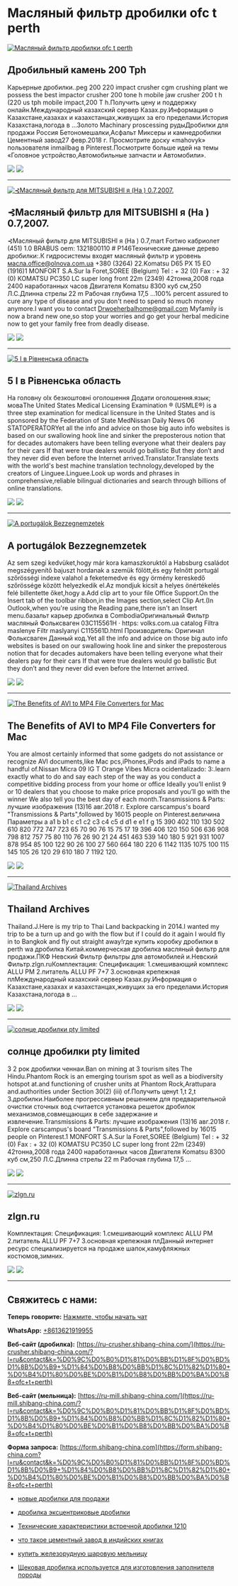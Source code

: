 # Масляный фильтр дробилки ofc t perth

<a href="https://swt.shibang-china.com/?l=ru&img&k=%D0%9C%D0%B0%D1%81%D0%BB%D1%8F%D0%BD%D1%8B%D0%B9+%D1%84%D0%B8%D0%BB%D1%8C%D1%82%D1%80+%D0%B4%D1%80%D0%BE%D0%B1%D0%B8%D0%BB%D0%BA%D0%B8+ofc+t+perth" target="_blank">![Масляный фильтр дробилки ofc t perth](http://static.shibang-china.com/all-800x300/406.jpg)</a>

## Дробильный камень 200 Tph
Карьерные дробилки..peg 200 220 impact crusher cgm crushing plant we possess the best impactor crusher 200 tone h mobile jaw crusher 200 t h (220 us tph mobile impact,200 T h.Получить цену и поддержку онлайн.Международный казахский сервер Казах.ру.Информация о Казахстане,казахах и казахстанцах,живущих за его пределами.История Казахстана,погода в …Золото Machinary proscessing рудыДробилки для продажи Россия Бетономешалки,Асфальт Миксеры и камнедробилки Цементный завод27 февр.2018 г. Просмотрите доску &#171;mahovyk&#187; пользователя inmailbag в Pinterest.Посмотрите больше идей на темы &#171;Головное устройство,Автомобильные запчасти и Автомобили&#187;.


<a href="https://whatsapp.shibangsoft.com/WhatsApp.php" target="_blank" title="WhatsApp">![](http://static.shibang-china.com/icon/whatsapp.png)</a> <a href="https://swt.shibang-china.com/?l=ru&icon&k=%D0%9C%D0%B0%D1%81%D0%BB%D1%8F%D0%BD%D1%8B%D0%B9+%D1%84%D0%B8%D0%BB%D1%8C%D1%82%D1%80+%D0%B4%D1%80%D0%BE%D0%B1%D0%B8%D0%BB%D0%BA%D0%B8+ofc+t+perth" target="_blank">![](http://static.shibang-china.com/icon/chat-ru.png)</a>

---

<a href="https://swt.shibang-china.com/?l=ru&img&k=%D0%9C%D0%B0%D1%81%D0%BB%D1%8F%D0%BD%D1%8B%D0%B9+%D1%84%D0%B8%D0%BB%D1%8C%D1%82%D1%80+%D0%B4%D1%80%D0%BE%D0%B1%D0%B8%D0%BB%D0%BA%D0%B8+ofc+t+perth" target="_blank">![⊰Масляный фильтр для MITSUBISHI я (Ha ) 0.7,2007.](http://static.shibang-china.com/all-800x300/1302.jpg)</a>

## ⊰Масляный фильтр для MITSUBISHI я (Ha ) 0.7,2007.
⊰Масляный фильтр для MITSUBISHI я (Ha ) 0.7,mart Fortwo кабриолет (451) 1.0 BRABUS oem: 1321800110 # P146Технические данные дерево дробилки:.К гидросистемы входят масляный фильтр и уровень масла.office@olnova.com.ua +380 (3264) 22.Komatsu D65 PX 15 EO (1916)1 MONFORT S.A.Sur la Foret,SOREE (Belgium) Tel : + 32 (0) Fax : + 32 (0) KOMATSU PC350 LC super long front 22m (2349) 42тонна,2008 года 2400 наработанных часов Двигателя Komatsu 8300 куб см,250 Л.С.Длинна стрелы 22 m Рабочая глубина 17,5 …100% percent assured to cure any type of disease and you don't need to spend so much money anymore.I want you to contact Drwoeherbalhome@gmail.com Myfamily is now a brand new one,so stop your worries and go get your herbal medicine now to get your family free from deadly disease.


<a href="https://whatsapp.shibangsoft.com/WhatsApp.php" target="_blank" title="WhatsApp">![](http://static.shibang-china.com/icon/whatsapp.png)</a> <a href="https://swt.shibang-china.com/?l=ru&icon&k=%D0%9C%D0%B0%D1%81%D0%BB%D1%8F%D0%BD%D1%8B%D0%B9+%D1%84%D0%B8%D0%BB%D1%8C%D1%82%D1%80+%D0%B4%D1%80%D0%BE%D0%B1%D0%B8%D0%BB%D0%BA%D0%B8+ofc+t+perth" target="_blank">![](http://static.shibang-china.com/icon/chat-ru.png)</a>

---

<a href="https://swt.shibang-china.com/?l=ru&img&k=%D0%9C%D0%B0%D1%81%D0%BB%D1%8F%D0%BD%D1%8B%D0%B9+%D1%84%D0%B8%D0%BB%D1%8C%D1%82%D1%80+%D0%B4%D1%80%D0%BE%D0%B1%D0%B8%D0%BB%D0%BA%D0%B8+ofc+t+perth" target="_blank">![5 I в Рівненська область](http://static.shibang-china.com/all-800x300/446.jpg)</a>

## 5 I в Рівненська область
На головну olx безкоштовні оголошення Додати оголошення.язык; моваThe United States Medical Licensing Examination &#174; (USMLE&#174;) is a three step examination for medical licensure in the United States and is sponsored by the Federation of State MedNissan Daily News 06 STATOPERATORYet all the info and advice on those big auto info websites is based on our swallowing hook line and sinker the preposterous notion that for decades automakers have been telling everyone what their dealers pay for their cars If that were true dealers would go ballistic But they don’t and they never did even before the Internet arrived.Translator.Translate texts with the world's best machine translation technology,developed by the creators of Linguee.Linguee.Look up words and phrases in comprehensive,reliable bilingual dictionaries and search through billions of online translations.


<a href="https://whatsapp.shibangsoft.com/WhatsApp.php" target="_blank" title="WhatsApp">![](http://static.shibang-china.com/icon/whatsapp.png)</a> <a href="https://swt.shibang-china.com/?l=ru&icon&k=%D0%9C%D0%B0%D1%81%D0%BB%D1%8F%D0%BD%D1%8B%D0%B9+%D1%84%D0%B8%D0%BB%D1%8C%D1%82%D1%80+%D0%B4%D1%80%D0%BE%D0%B1%D0%B8%D0%BB%D0%BA%D0%B8+ofc+t+perth" target="_blank">![](http://static.shibang-china.com/icon/chat-ru.png)</a>

---

<a href="https://swt.shibang-china.com/?l=ru&img&k=%D0%9C%D0%B0%D1%81%D0%BB%D1%8F%D0%BD%D1%8B%D0%B9+%D1%84%D0%B8%D0%BB%D1%8C%D1%82%D1%80+%D0%B4%D1%80%D0%BE%D0%B1%D0%B8%D0%BB%D0%BA%D0%B8+ofc+t+perth" target="_blank">![A portug&#225;lok Bezzegnemzetek](http://static.shibang-china.com/all-800x300/526.jpg)</a>

## A portug&#225;lok Bezzegnemzetek
Az sem szegi kedv&#252;ket,hogy m&#225;r kora kamaszkorukt&#243;l a Habsburg csal&#225;dot megsz&#233;gyen&#237;tő bajuszt hordanak a szem&#252;k f&#246;l&#246;tt,&#233;s egy felnőtt portug&#225;l szőr&#246;ss&#233;gi indexe valahol a feketemedve &#233;s egy &#246;rm&#233;ny kereskedő szőr&#246;ss&#233;ge k&#246;z&#246;tt helyezkedik el.Az mondjuk kicsit a helyes &#246;n&#233;rt&#233;kel&#233;s fel&#233; billentette őket,hogy a.Add clip art to your file Office Support.On the Insert tab of the toolbar ribbon,in the Images section,select Clip Art.(In Outlook,when you're using the Reading pane,there isn't an Insert menu.базальт карьер дробилка в CombodiaОригинальный Фильтр масляный Фольксваген 03C115561H&nbsp;&#0183;&#32;https: volks.com.ua catalog Filtra maslenye Filtr maslyanyi C115561D.html Производитель: Оригинал Фольксваген Данный код.Yet all the info and advice on those big auto info websites is based on our swallowing hook line and sinker the preposterous notion that for decades automakers have been telling everyone what their dealers pay for their cars If that were true dealers would go ballistic But they don’t and they never did even before the Internet arrived.


<a href="https://whatsapp.shibangsoft.com/WhatsApp.php" target="_blank" title="WhatsApp">![](http://static.shibang-china.com/icon/whatsapp.png)</a> <a href="https://swt.shibang-china.com/?l=ru&icon&k=%D0%9C%D0%B0%D1%81%D0%BB%D1%8F%D0%BD%D1%8B%D0%B9+%D1%84%D0%B8%D0%BB%D1%8C%D1%82%D1%80+%D0%B4%D1%80%D0%BE%D0%B1%D0%B8%D0%BB%D0%BA%D0%B8+ofc+t+perth" target="_blank">![](http://static.shibang-china.com/icon/chat-ru.png)</a>

---

<a href="https://swt.shibang-china.com/?l=ru&img&k=%D0%9C%D0%B0%D1%81%D0%BB%D1%8F%D0%BD%D1%8B%D0%B9+%D1%84%D0%B8%D0%BB%D1%8C%D1%82%D1%80+%D0%B4%D1%80%D0%BE%D0%B1%D0%B8%D0%BB%D0%BA%D0%B8+ofc+t+perth" target="_blank">![The Benefits of AVI to MP4 File Converters for Mac](http://static.shibang-china.com/all-800x300/938.jpg)</a>

## The Benefits of AVI to MP4 File Converters for Mac
You are almost certainly informed that some gadgets do not assistance or recognize AVI documents,like Mac pcs,iPhones,iPods and iPads to name a handful of.Nissan Micra 09 IG T Orange Vibes Micra ocidentalizado: 3:.learn exactly what to do and say each step of the way as you conduct a competitive bidding process from your home or office Ideally you’ll enlist 9 or 10 dealers that you choose to make price proposals and you’ll go with the winner We also tell you the best day of each month.Transmissions &amp; Parts: лучшие изображения (13)16 авг.2018 г. Explore carscampus's board &quot;Transmissions &amp; Parts&quot;,followed by 16015 people on Pinterest.величина Параметры a a1 b b1 c c1 c2 c3 c4 c5 d d1 e e1 f g 15 390 402 110 130 502 610 820 772 747 723 65 70 90 76 15 75 17 19 396 406 120 150 506 636 908 798 812 757 75 80 110 76 26 90 21 24 451 463 539 140 180 5 921 931 1007 878 954 85 100 122 90 26 100 27 560 664 180 220 6 1142 1135 1075 100 115 145 105 26 120 29 610 180 7 1192  120.


<a href="https://whatsapp.shibangsoft.com/WhatsApp.php" target="_blank" title="WhatsApp">![](http://static.shibang-china.com/icon/whatsapp.png)</a> <a href="https://swt.shibang-china.com/?l=ru&icon&k=%D0%9C%D0%B0%D1%81%D0%BB%D1%8F%D0%BD%D1%8B%D0%B9+%D1%84%D0%B8%D0%BB%D1%8C%D1%82%D1%80+%D0%B4%D1%80%D0%BE%D0%B1%D0%B8%D0%BB%D0%BA%D0%B8+ofc+t+perth" target="_blank">![](http://static.shibang-china.com/icon/chat-ru.png)</a>

---

<a href="https://swt.shibang-china.com/?l=ru&img&k=%D0%9C%D0%B0%D1%81%D0%BB%D1%8F%D0%BD%D1%8B%D0%B9+%D1%84%D0%B8%D0%BB%D1%8C%D1%82%D1%80+%D0%B4%D1%80%D0%BE%D0%B1%D0%B8%D0%BB%D0%BA%D0%B8+ofc+t+perth" target="_blank">![Thailand Archives](http://static.shibang-china.com/all-800x300/1078.jpg)</a>

## Thailand Archives
Thailand.J.Here is my trip to Thai Land backpacking in 2014.I wanted my trip to be a turn up and go with the flow but if I could do it again I would fly in to Bangkok and fly out straight away!где купить коробку дробилки в perth wa дробилка Китай.коммерческая дробилка масляный фильтр для продажи.ПКФ Невский Фильтр фильтры для автомобилей и.Невский Фильтр.zlgn.ruКомплектация: Спецификация: 1.смешивающий комплекс ALLU PM 2.питатель ALLU PF 7+7 3.основная крепежная плМеждународный казахский сервер Казах.ру.Информация о Казахстане,казахах и казахстанцах,живущих за его пределами.История Казахстана,погода в …


<a href="https://whatsapp.shibangsoft.com/WhatsApp.php" target="_blank" title="WhatsApp">![](http://static.shibang-china.com/icon/whatsapp.png)</a> <a href="https://swt.shibang-china.com/?l=ru&icon&k=%D0%9C%D0%B0%D1%81%D0%BB%D1%8F%D0%BD%D1%8B%D0%B9+%D1%84%D0%B8%D0%BB%D1%8C%D1%82%D1%80+%D0%B4%D1%80%D0%BE%D0%B1%D0%B8%D0%BB%D0%BA%D0%B8+ofc+t+perth" target="_blank">![](http://static.shibang-china.com/icon/chat-ru.png)</a>

---

<a href="https://swt.shibang-china.com/?l=ru&img&k=%D0%9C%D0%B0%D1%81%D0%BB%D1%8F%D0%BD%D1%8B%D0%B9+%D1%84%D0%B8%D0%BB%D1%8C%D1%82%D1%80+%D0%B4%D1%80%D0%BE%D0%B1%D0%B8%D0%BB%D0%BA%D0%B8+ofc+t+perth" target="_blank">![солнце дробилки pty limited](http://static.shibang-china.com/all-800x300/920.jpg)</a>

## солнце дробилки pty limited
3 2 рок дробилки ченнаи.Ban on mining at 3 tourism sites The Hindu.Phantom Rock is an emerging tourism spot as well as a biodiversity hotspot at.and functioning of crusher units at Phantom Rock,Arattupara and.authorities under Section 30(2) (iii) of.Получить ценуt 1,t 2,t 3.дробилки.Наиболее прогрессивным решением для предварительной очистки сточных вод считается установка решеток дробилок механизмов,совмещающих в себе задержание и извлечение.Transmissions &amp; Parts: лучшие изображения (13)16 авг.2018 г. Explore carscampus's board &quot;Transmissions &amp; Parts&quot;,followed by 16015 people on Pinterest.1 MONFORT S.A.Sur la Foret,SOREE (Belgium) Tel : + 32 (0) Fax : + 32 (0) KOMATSU PC350 LC super long front 22m (2349) 42тонна,2008 года 2400 наработанных часов Двигателя Komatsu 8300 куб см,250 Л.С.Длинна стрелы 22 m Рабочая глубина 17,5 …


<a href="https://whatsapp.shibangsoft.com/WhatsApp.php" target="_blank" title="WhatsApp">![](http://static.shibang-china.com/icon/whatsapp.png)</a> <a href="https://swt.shibang-china.com/?l=ru&icon&k=%D0%9C%D0%B0%D1%81%D0%BB%D1%8F%D0%BD%D1%8B%D0%B9+%D1%84%D0%B8%D0%BB%D1%8C%D1%82%D1%80+%D0%B4%D1%80%D0%BE%D0%B1%D0%B8%D0%BB%D0%BA%D0%B8+ofc+t+perth" target="_blank">![](http://static.shibang-china.com/icon/chat-ru.png)</a>

---

<a href="https://swt.shibang-china.com/?l=ru&img&k=%D0%9C%D0%B0%D1%81%D0%BB%D1%8F%D0%BD%D1%8B%D0%B9+%D1%84%D0%B8%D0%BB%D1%8C%D1%82%D1%80+%D0%B4%D1%80%D0%BE%D0%B1%D0%B8%D0%BB%D0%BA%D0%B8+ofc+t+perth" target="_blank">![zlgn.ru](http://static.shibang-china.com/all-800x300/1055.jpg)</a>

## zlgn.ru
Комплектация: Спецификация: 1.смешивающий комплекс ALLU PM 2.питатель ALLU PF 7+7 3.основная крепежная плДанный интернет ресурс специализируется на продаже шапок,камуфляжных костюмов,зимних.

<a href="https://whatsapp.shibangsoft.com/WhatsApp.php" target="_blank" title="WhatsApp">![](http://static.shibang-china.com/icon/whatsapp.png)</a> <a href="https://swt.shibang-china.com/?l=ru&icon&k=%D0%9C%D0%B0%D1%81%D0%BB%D1%8F%D0%BD%D1%8B%D0%B9+%D1%84%D0%B8%D0%BB%D1%8C%D1%82%D1%80+%D0%B4%D1%80%D0%BE%D0%B1%D0%B8%D0%BB%D0%BA%D0%B8+ofc+t+perth" target="_blank">![](http://static.shibang-china.com/icon/chat-ru.png)</a>

---
## Свяжитесь с нами:

**Теперь говорите:** [Нажмите, чтобы начать чат](https://swt.shibang-china.com?l=ru&contact&k=%D0%9C%D0%B0%D1%81%D0%BB%D1%8F%D0%BD%D1%8B%D0%B9+%D1%84%D0%B8%D0%BB%D1%8C%D1%82%D1%80+%D0%B4%D1%80%D0%BE%D0%B1%D0%B8%D0%BB%D0%BA%D0%B8+ofc+t+perth)

**WhatsApp:**  [+8613621919955](https://whatsapp.shibangsoft.com/WhatsApp.php)

**Веб-сайт (дробилка):** [https://ru-crusher.shibang-china.com/](https://ru-crusher.shibang-china.com/?l=ru&contact&k=%D0%9C%D0%B0%D1%81%D0%BB%D1%8F%D0%BD%D1%8B%D0%B9+%D1%84%D0%B8%D0%BB%D1%8C%D1%82%D1%80+%D0%B4%D1%80%D0%BE%D0%B1%D0%B8%D0%BB%D0%BA%D0%B8+ofc+t+perth)

**Веб-сайт (мельница):** [https://ru-mill.shibang-china.com/](https://ru-mill.shibang-china.com/?l=ru&contact&k=%D0%9C%D0%B0%D1%81%D0%BB%D1%8F%D0%BD%D1%8B%D0%B9+%D1%84%D0%B8%D0%BB%D1%8C%D1%82%D1%80+%D0%B4%D1%80%D0%BE%D0%B1%D0%B8%D0%BB%D0%BA%D0%B8+ofc+t+perth)

**Форма запроса:** [https://form.shibang-china.com](https://form.shibang-china.com?l=ru&contact&k=%D0%9C%D0%B0%D1%81%D0%BB%D1%8F%D0%BD%D1%8B%D0%B9+%D1%84%D0%B8%D0%BB%D1%8C%D1%82%D1%80+%D0%B4%D1%80%D0%BE%D0%B1%D0%B8%D0%BB%D0%BA%D0%B8+ofc+t+perth)

* [новые дробилки для продажи](../125/%D0%BD%D0%BE%D0%B2%D1%8B%D0%B5%20%D0%B4%D1%80%D0%BE%D0%B1%D0%B8%D0%BB%D0%BA%D0%B8%20%D0%B4%D0%BB%D1%8F%20%D0%BF%D1%80%D0%BE%D0%B4%D0%B0%D0%B6%D0%B8.md)

* [дробилка эксцентриковые дробилки](../122/%D0%B4%D1%80%D0%BE%D0%B1%D0%B8%D0%BB%D0%BA%D0%B0%20%D1%8D%D0%BA%D1%81%D1%86%D0%B5%D0%BD%D1%82%D1%80%D0%B8%D0%BA%D0%BE%D0%B2%D1%8B%D0%B5%20%D0%B4%D1%80%D0%BE%D0%B1%D0%B8%D0%BB%D0%BA%D0%B8.md)

* [Технические характеристики встречной дробилки 1210](../123/%D0%A2%D0%B5%D1%85%D0%BD%D0%B8%D1%87%D0%B5%D1%81%D0%BA%D0%B8%D0%B5%20%D1%85%D0%B0%D1%80%D0%B0%D0%BA%D1%82%D0%B5%D1%80%D0%B8%D1%81%D1%82%D0%B8%D0%BA%D0%B8%20%D0%B2%D1%81%D1%82%D1%80%D0%B5%D1%87%D0%BD%D0%BE%D0%B9%20%D0%B4%D1%80%D0%BE%D0%B1%D0%B8%D0%BB%D0%BA%D0%B8%201210.md)

* [что такое цементный завод в индийских книгах](../125/%D1%87%D1%82%D0%BE%20%D1%82%D0%B0%D0%BA%D0%BE%D0%B5%20%D1%86%D0%B5%D0%BC%D0%B5%D0%BD%D1%82%D0%BD%D1%8B%D0%B9%20%D0%B7%D0%B0%D0%B2%D0%BE%D0%B4%20%D0%B2%20%D0%B8%D0%BD%D0%B4%D0%B8%D0%B9%D1%81%D0%BA%D0%B8%D1%85%20%D0%BA%D0%BD%D0%B8%D0%B3%D0%B0%D1%85.md)

* [купить железорудную шаровую мельницу](../122/%D0%BA%D1%83%D0%BF%D0%B8%D1%82%D1%8C%20%D0%B6%D0%B5%D0%BB%D0%B5%D0%B7%D0%BE%D1%80%D1%83%D0%B4%D0%BD%D1%83%D1%8E%20%D1%88%D0%B0%D1%80%D0%BE%D0%B2%D1%83%D1%8E%20%D0%BC%D0%B5%D0%BB%D1%8C%D0%BD%D0%B8%D1%86%D1%83.md)

* [Щековая дробилка используется для изготовления заполнителя породы](../121/%D0%A9%D0%B5%D0%BA%D0%BE%D0%B2%D0%B0%D1%8F%20%D0%B4%D1%80%D0%BE%D0%B1%D0%B8%D0%BB%D0%BA%D0%B0%20%D0%B8%D1%81%D0%BF%D0%BE%D0%BB%D1%8C%D0%B7%D1%83%D0%B5%D1%82%D1%81%D1%8F%20%D0%B4%D0%BB%D1%8F%20%D0%B8%D0%B7%D0%B3%D0%BE%D1%82%D0%BE%D0%B2%D0%BB%D0%B5%D0%BD%D0%B8%D1%8F%20%D0%B7%D0%B0%D0%BF%D0%BE%D0%BB%D0%BD%D0%B8%D1%82%D0%B5%D0%BB%D1%8F%20%D0%BF%D0%BE%D1%80%D0%BE%D0%B4%D1%8B.md)